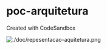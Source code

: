 # poc-arquitetura

Created with CodeSandbox

![./doc/repesentacao-aquitetura.png](repesentacao-aquitetura.png)
